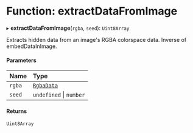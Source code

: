 # Function: extractDataFromImage

▸ **extractDataFromImage**(`rgba`, `seed`): `Uint8Array`

Extracts hidden data from an image's RGBA colorspace data.
Inverse of embedDataInImage.

#### Parameters

| Name | Type |
| :------ | :------ |
| `rgba` | [`RgbaData`](../types/RgbaData.md) |
| `seed` | `undefined` \| `number` |

#### Returns

`Uint8Array`
